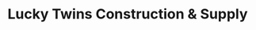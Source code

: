 ---
title: "Lucky Twins Construction & Supply"
url: /rosario/lucky-twins-construction-and-supply/
shop: trade
---
